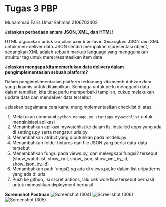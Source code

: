  # Tugas 3 PBP
 
 Muhammad Faris Umar Rahman
 2106702402
 
 
**Jelaskan perbedaan antara JSON, XML, dan HTML!**

 HTML digunakan untuk tampilan user interface. Sedangkan JSON dan XML untuk men-deliver data. JSON sendiri merupakan representasi object, sedangkan XML adalah sebuah markup language yang menggunakan struktur tag untuk merepresantasikan item data
 
**Jelaskan mengapa kita memerlukan data delivery dalam pengimplementasian sebuah platform?**
 
 Dalam pengimplementasian platform terkadang kita membutuhkan data yang dinamis untuk ditampilkan. Sehingga untuk perlu mengganti data dalam tampilan, kita tidak perlu memperbaiki tampilan, cukup melakukan update data dan mendeliver data tersebut
 
 Jelaskan bagaimana cara kamu mengimplementasikan checklist di atas.
 1. Melakukan command `python manage.py startapp mywatchlist` untuk menginisiasi aplikasi
 2. Menambahkan aplikasi mywatchlist ke dalam list installed apps yang ada di settings.py serta mengatur urls.py
 3. Menambahkan atribut yang dibutuhkan pada models.py
 4. Menambahkan folder fixtures dan file JSON yang berisi data-data tersebut
 5. Menambahkan fungsi pada views.py, dan melengkapi fungsi2 tersebut (show_watchlist, show_xml, show_json, show_xml_by_id, show_json_by_id)
 6. Menambahkan path fungsi2 yg ada di views.py, ke dalam list urlpatterns yang ada di urls.
 7. Push ke github, isi secret actions, lalu cek workflow tersebut berhasil untuk memastikan deployment berhasil

**Screenshot Postman**
![Screenshot (304)](https://user-images.githubusercontent.com/92006646/191585033-9f424257-b033-4ace-9c21-643baa79147e.png)
![Screenshot (306)](https://user-images.githubusercontent.com/92006646/191585042-9b8a3091-9202-4ea6-a2e3-567a53da0c71.png)
![Screenshot (305)](https://user-images.githubusercontent.com/92006646/191585044-8f860c2e-2f69-48a8-b429-be4ed438476f.png)
